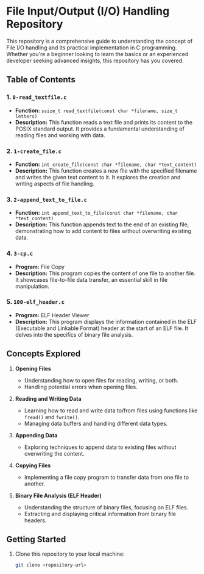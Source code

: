 # File Input/Output (I/O) Handling Repository

This repository is a comprehensive guide to understanding the concept of File I/O handling and its practical implementation in C programming. Whether you're a beginner looking to learn the basics or an experienced developer seeking advanced insights, this repository has you covered.

## Table of Contents

### 1. `0-read_textfile.c`
- **Function:** `ssize_t read_textfile(const char *filename, size_t letters)`
- **Description:** This function reads a text file and prints its content to the POSIX standard output. It provides a fundamental understanding of reading files and working with data.

### 2. `1-create_file.c`
- **Function:** `int create_file(const char *filename, char *text_content)`
- **Description:** This function creates a new file with the specified filename and writes the given text content to it. It explores the creation and writing aspects of file handling.

### 3. `2-append_text_to_file.c`
- **Function:** `int append_text_to_file(const char *filename, char *text_content)`
- **Description:** This function appends text to the end of an existing file, demonstrating how to add content to files without overwriting existing data.

### 4. `3-cp.c`
- **Program:** File Copy
- **Description:** This program copies the content of one file to another file. It showcases file-to-file data transfer, an essential skill in file manipulation.

### 5. `100-elf_header.c`
- **Program:** ELF Header Viewer
- **Description:** This program displays the information contained in the ELF (Executable and Linkable Format) header at the start of an ELF file. It delves into the specifics of binary file analysis.

## Concepts Explored

1. **Opening Files**
   - Understanding how to open files for reading, writing, or both.
   - Handling potential errors when opening files.

2. **Reading and Writing Data**
   - Learning how to read and write data to/from files using functions like `fread()` and `fwrite()`.
   - Managing data buffers and handling different data types.

3. **Appending Data**
   - Exploring techniques to append data to existing files without overwriting the content.

4. **Copying Files**
   - Implementing a file copy program to transfer data from one file to another.

5. **Binary File Analysis (ELF Header)**
   - Understanding the structure of binary files, focusing on ELF files.
   - Extracting and displaying critical information from binary file headers.

## Getting Started

1. Clone this repository to your local machine:
   ```bash
   git clone <repository-url>

